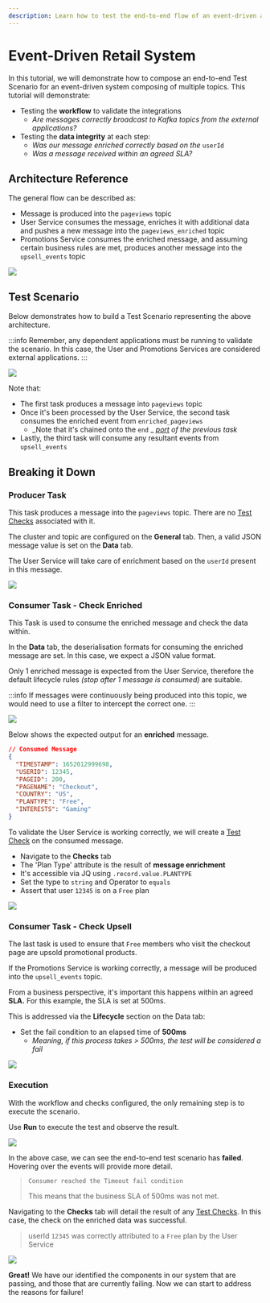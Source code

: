 ```yaml
---
description: Learn how to test the end-to-end flow of an event-driven architecture
---
```


# Event-Driven Retail System

In this tutorial, we will demonstrate how to compose an end-to-end Test Scenario for an event-driven system composing of multiple topics. This tutorial will demonstrate:

- Testing the **workflow** to validate the integrations
  - _Are messages correctly broadcast to Kafka topics from the external applications?_&#x20;
- Testing the **data integrity** at each step:
  - _Was our message enriched correctly based on the_ `userId`
  - _Was a message received within an agreed SLA?_

## Architecture Reference

The general flow can be described as:

- Message is produced into the `pageviews` topic
- User Service consumes the message, enriches it with additional data and pushes a new message into the `pageviews_enriched` topic
- Promotions Service consumes the enriched message, and assuming certain business rules are met, produces another message into the `upsell_events` topic

![](<../assets/Screenshot 2022-05-24 at 17.35.25 (1).png>)

## Test Scenario

Below demonstrates how to build a Test Scenario representing the above architecture.

:::info
Remember, any dependent applications must be running to validate the scenario. In this case, the User and Promotions Services are considered external applications.
:::

![](<../assets/image (10) (1) (1).png>)

Note that:

- The first task produces a message into `pageviews` topic
- Once it's been processed by the User Service, the second task consumes the enriched event from `enriched_pageviews`
  - _Note that it's chained onto the `end` _ [_port_](../features/building-tests/tasks/task-ports) _of the previous task_
- Lastly, the third task will consume any resultant events from `upsell_events`

## Breaking it Down

### Producer Task

This task produces a message into the `pageviews` topic. There are no [Test Checks](../features/building-tests/test-checks/) associated with it.&#x20;

The cluster and topic are configured on the **General** tab. Then, a valid JSON message value is set on the **Data** tab.&#x20;

The User Service will take care of enrichment based on the `userId` present in this message.

![](<../assets/Screenshot 2022-05-24 at 20.02.41.png>)

### Consumer Task - Check Enriched

This Task is used to consume the enriched message and check the data within.

In the **Data** tab, the deserialisation formats for consuming the enriched message are set. In this case, we expect a JSON value format.

Only 1 enriched message is expected from the User Service, therefore the default lifecycle rules _(stop after 1 message is consumed)_ are suitable.

:::info
If messages were continuously being produced into this topic, we would need to use a filter to intercept the correct one.&#x20;
:::

![](<../assets/Screenshot 2022-05-24 at 20.54.29.png>)

Below shows the expected output for an **enriched** message.&#x20;

```json
// Consumed Message
{
  "TIMESTAMP": 1652012999698,
  "USERID": 12345,
  "PAGEID": 200,
  "PAGENAME": "Checkout",
  "COUNTRY": "US",
  "PLANTYPE": "Free",
  "INTERESTS": "Gaming"
}
```

To validate the User Service is working correctly, we will create a [Test Check](../features/building-tests/test-checks/) on the consumed message.

- Navigate to the **Checks** tab
- The 'Plan Type' attribute is the result of **message enrichment**
- It's accessible via JQ using `.record.value.PLANTYPE`
- Set the type to `string` and Operator to `equals`
- Assert that user `12345` is on a `Free` plan

![](<../assets/Screenshot 2022-05-24 at 20.54.38.png>)

### Consumer Task - Check Upsell

The last task is used to ensure that `Free` members who visit the checkout page are upsold promotional products.&#x20;

If the Promotions Service is working correctly, a message will be produced into the `upsell_events` topic.&#x20;

From a business perspective, it's important this happens within an agreed **SLA.** For this example, the SLA is set at 500ms.

This is addressed via the **Lifecycle** section on the Data tab:

- Set the fail condition to an elapsed time of **500ms**
  - _Meaning, if this process takes > 500ms, the test will be considered a fail_

![](<../assets/Screenshot 2022-05-25 at 17.27.49 (1).png>)

### Execution

With the workflow and checks configured, the only remaining step is to execute the scenario.

Use **Run** to execute the test and observe the result.

![](<../assets/Screenshot 2022-05-25 at 17.35.20.png>)

In the above case, we can see the end-to-end test scenario has **failed**. Hovering over the events will provide more detail.&#x20;

> `Consumer reached the Timeout fail condition`
>
> This means that the business SLA of 500ms was not met.

Navigating to the **Checks** tab will detail the result of any [Test Checks](../features/building-tests/test-checks/). In this case, the check on the enriched data was successful.&#x20;

> userId `12345` was correctly attributed to a `Free` plan by the User Service

![](<../assets/Screenshot 2022-05-25 at 17.50.50.png>)

**Great!** We have our identified the components in our system that are passing, and those that are currently failing. Now we can start to address the reasons for failure!&#x20;
